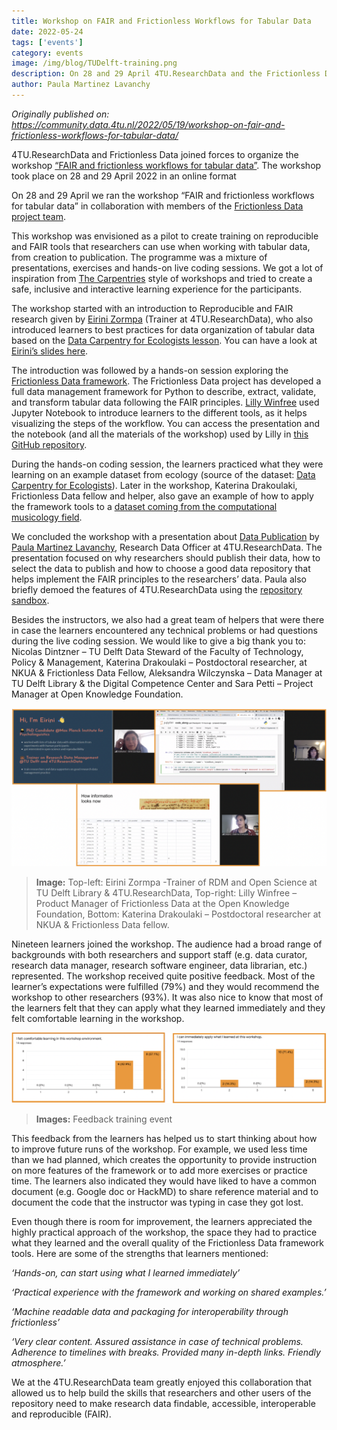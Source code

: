 ```yaml
---
title: Workshop on FAIR and Frictionless Workflows for Tabular Data
date: 2022-05-24
tags: ['events']
category: events
image: /img/blog/TUDelft-training.png
description: On 28 and 29 April 4TU.ResearchData and the Frictionless Data team joined forces to organize an online workshop on “FAIR and frictionless workflows for tabular data”
author: Paula Martinez Lavanchy
---
```

*Originally published on: https://community.data.4tu.nl/2022/05/19/workshop-on-fair-and-frictionless-workflows-for-tabular-data/*

4TU.ResearchData and Frictionless Data joined forces to organize the workshop [“FAIR and frictionless workflows for tabular data”](https://community.data.4tu.nl/2022/03/22/workshop-fair-and-frictionless-workflows-for-tabular-data-online/). The workshop took place on 28 and 29 April 2022 in an online format

On 28 and 29 April we ran the workshop “FAIR and frictionless workflows for tabular data” in collaboration with members of the [Frictionless Data project team](https://frictionlessdata.io/). 

This workshop was envisioned as a pilot to create training on reproducible and FAIR tools that researchers can use when working with tabular data, from creation to publication. The programme was a mixture of presentations, exercises and hands-on live coding sessions. We got a lot of inspiration from [The Carpentries](https://carpentries.org/) style of workshops and tried to create a safe, inclusive and interactive learning experience for the participants.

The workshop started with an introduction to Reproducible and FAIR research given by [Eirini Zormpa](https://www.tudelft.nl/library/research-data-management/r/support/data-stewardship/contact/eirini-zormpa) (Trainer at 4TU.ResearchData), who also introduced learners to best practices for data organization of tabular data based on the [Data Carpentry for Ecologists lesson](https://datacarpentry.org/spreadsheet-ecology-lesson/). You can have a look at [Eirini’s slides here](https://4turesearchdata-carpentries.github.io/frictionless-data-workshop/data-organisation.html#1).

The introduction was followed by a hands-on session exploring the [Frictionless Data framework](https://framework.frictionlessdata.io/). The Frictionless Data project has developed a full data management framework for Python to describe, extract, validate, and transform tabular data following the FAIR principles. [Lilly Winfree](https://www.linkedin.com/in/lilly-winfree-phd/) used Jupyter Notebook to introduce learners to the different tools, as it helps visualizing the steps of the workflow. You can access the presentation and the notebook (and all the materials of the workshop) used by Lilly in [this GitHub repository](https://github.com/4TUResearchData-Carpentries/FAIR-and-Frictionless-workflows-for-tabular-data-).

During the hands-on coding session, the learners practiced what they were learning on an example dataset from ecology (source of the dataset: [Data Carpentry for Ecologists](https://datacarpentry.org/ecology-workshop/)). Later in the workshop, Katerina Drakoulaki, Frictionless Data fellow and helper, also gave an example of how to apply the framework tools to a [dataset coming from the computational musicology field](https://github.com/4TUResearchData-Carpentries/FAIR-and-Frictionless-workflows-for-tabular-data-/blob/main/03_Frictionless%20Data-MBn%20presentation_28-4-2022.pdf).

We concluded the workshop with a presentation about [Data Publication](https://github.com/4TUResearchData-Carpentries/FAIR-and-Frictionless-workflows-for-tabular-data-/blob/main/04_FAIRandFRictionless%20workflows_Data_Publication.pdf) by [Paula Martinez Lavanchy](https://www.tudelft.nl/staff/p.m.martinezlavanchy/?cHash=38d458b8cd0f7bc5562cd130725220c6), Research Data Officer at 4TU.ResearchData. The presentation focused on why researchers should publish their data, how to select the data to publish and how to choose a good data repository that helps implement the FAIR principles to the researchers’ data. Paula also briefly demoed the features of 4TU.ResearchData using the [repository sandbox](https://sandbox.data.4tu.nl/).

Besides the instructors, we also had a great team of helpers that were there in case the learners encountered any technical problems or had questions during the live coding session. We would like to give a big thank you to: Nicolas Dintzner – TU Delft Data Steward of the Faculty of Technology, Policy & Management, Katerina Drakoulaki – Postdoctoral researcher, at NKUA & Frictionless Data Fellow, Aleksandra Wilczynska – Data Manager at TU Delft Library & the Digital Competence Center and Sara Petti – Project Manager at Open Knowledge Foundation.

![image](./TUDelft-training.png)
&NewLine;
> **Image:** Top-left: Eirini Zormpa -Trainer of RDM and Open Science at TU Delft Library & 4TU.ResearchData, Top-right: Lilly Winfree – Product Manager of Frictionless Data at the Open Knowledge Foundation, Bottom: Katerina Drakoulaki – Postdoctoral researcher at NKUA & Frictionless Data fellow.
&NewLine;

Nineteen learners joined the workshop. The audience had a broad range of backgrounds with both researchers and support staff (e.g. data curator, research data manager, research software engineer, data librarian, etc.) represented. The workshop received quite positive feedback. Most of the learner’s expectations were fulfilled (79%) and they would recommend the workshop to other researchers (93%). It was also nice to know that most of the learners felt that they can apply what they learned immediately and they felt comfortable learning in the workshop.

![image](./TU-Delft-feedback.png)
&NewLine;
> **Images:** Feedback training event
&NewLine;

This feedback from the learners has helped us to start thinking about how to improve future runs of the workshop. For example, we used less time than we had planned, which creates the opportunity to provide instruction on more features of the framework or to add more exercises or practice time. The learners also indicated they would have liked to have a common document (e.g. Google doc or HackMD) to share reference material and to document the code that the instructor was typing in case they got lost.

Even though there is room for improvement, the learners appreciated  the highly practical approach of the workshop, the space they had to practice what they learned and the overall quality of the Frictionless Data framework tools. Here are some of the strengths that learners mentioned:

*‘Hands-on, can start using what I learned immediately’*

*‘Practical experience with the framework and working on shared examples.’*

*‘Machine readable data and packaging for interoperability through frictionless’*

*‘Very clear content. Assured assistance in case of technical problems. Adherence to timelines with breaks. Provided many in-depth links. Friendly atmosphere.’*

We at the 4TU.ResearchData team greatly enjoyed this collaboration that allowed us to help build the skills that researchers and other users of the repository need to make research data findable, accessible, interoperable and reproducible (FAIR). 
